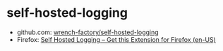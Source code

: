 # self-hosted-logging #

* github.com: [wrench-factory/self-hosted-logging](https://github.com/wrench-factory/self-hosted-logging)
* Firefox: [Self Hosted Logging – Get this Extension for  Firefox (en-US)](https://addons.mozilla.org/en-US/firefox/addon/self-hosted-logging/)

